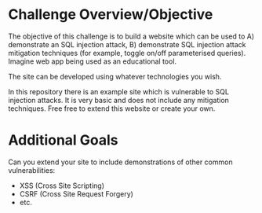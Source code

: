 # Challenge Overview/Objective
The objective of this challenge is to build a website which can be used to A) demonstrate an SQL injection attack, B) demonstrate SQL injection attack mitigation techniques (for example, toggle on/off parameterised queries). Imagine web app being used as an educational tool.

The site can be developed using whatever technologies you wish. 

In this repository there is an example site which is vulnerable to SQL injection attacks. It is very basic and does not include any mitigation techniques. Free free to extend this website or create your own. 

# Additional Goals
Can you extend your site to include demonstrations of other common vulnerabilities:

* XSS (Cross Site Scripting)
* CSRF (Cross Site Request Forgery)
* etc.
